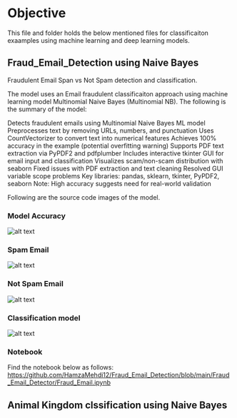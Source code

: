 # Objective
This file and folder holds the below mentioned files for classificaiton exaamples using machine learning and deep learning models.

## Fraud_Email_Detection using Naive Bayes
Fraudulent Email Span vs Not Spam detection and classification.


The model uses an Email fraudulent classificaiton approach using machine learning model Multinomial Naive Bayes (Multinomial NB). The following is the summary of the model:

Detects fraudulent emails using Multinomial Naive Bayes ML model
Preprocesses text by removing URLs, numbers, and punctuation
Uses CountVectorizer to convert text into numerical features
Achieves 100% accuracy in the example (potential overfitting warning)
Supports PDF text extraction via PyPDF2 and pdfplumber
Includes interactive tkinter GUI for email input and classification
Visualizes scam/non-scam distribution with seaborn
Fixed issues with PDF extraction and text cleaning
Resolved GUI variable scope problems
Key libraries: pandas, sklearn, tkinter, PyPDF2, seaborn
Note: High accuracy suggests need for real-world validation

Following are the source code images of the model.
### Model Accuracy
![alt text](https://github.com/HamzaMehdi12/Fraud_Email_Detection/blob/main/Fraud_Email_Detector/Fraud_em.png?raw=true)
### Spam Email
![alt text](https://github.com/HamzaMehdi12/Fraud_Email_Detection/blob/main/Fraud_Email_Detector/Email%20Scam.png?raw=true)
### Not Spam Email
![alt text](https://github.com/HamzaMehdi12/Fraud_Email_Detection/blob/main/Fraud_Email_Detector/Not%20Scam.png?raw=true)
### Classification model
![alt text](https://github.com/HamzaMehdi12/Fraud_Email_Detection/blob/main/Fraud_Email_Detector/Email_Spam_Classification.png?raw=true)

### Notebook
Find the notebook below as follows:
https://github.com/HamzaMehdi12/Fraud_Email_Detection/blob/main/Fraud_Email_Detector/Fraud_Email.ipynb


## Animal Kingdom clssification using Naive Bayes
